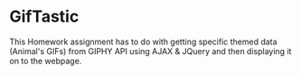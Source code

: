 # GifTastic
This Homework assignment has to do with getting specific themed data (Animal's GIFs) from GIPHY API using AJAX & JQuery and then displaying it on to the webpage.
